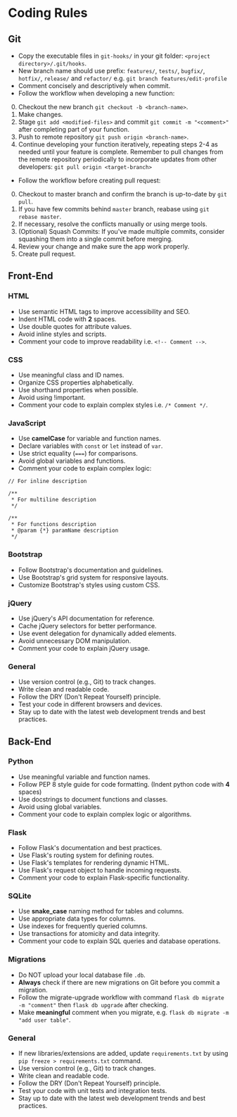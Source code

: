 # Coding Rules

## Git

- Copy the executable files in `git-hooks/` in your git folder: `<project directory>/.git/hooks`.
- New branch name should use prefix: `features/`, `tests/`, `bugfix/`, `hotfix/`, `release/` and `refactor/` e.g. `git branch features/edit-profile`
- Comment concisely and descriptively when commit.
- Follow the workflow when developing a new function: 

0. Checkout the new branch `git checkout -b <branch-name>`.
1. Make changes.
2. Stage `git add <modified-files>` and commit `git commit -m "<comment>"` after completing part of your function.
3. Push to remote repository `git push origin <branch-name>`.
4. Continue developing your function iteratively, repeating steps 2-4 as needed until your feature is complete. Remember to pull changes from the remote repository periodically to incorporate updates from other developers: `git pull origin <target-branch>`

- Follow the workflow before creating pull request:

0. Checkout to master branch and confirm the branch is up-to-date by `git pull`.
1. If you have few commits behind `master` branch, reabase using `git rebase master`.
2. If necessary, resolve the conflicts manually or using merge tools.
3. (Optional) Squash Commits: If you've made multiple commits, consider squashing them into a single commit before merging.
4. Review your change and make sure the app work properly.
5. Create pull request. 

## Front-End

### HTML

- Use semantic HTML tags to improve accessibility and SEO.
- Indent HTML code with **2** spaces.
- Use double quotes for attribute values.
- Avoid inline styles and scripts.
- Comment your code to improve readability i.e. `<!-- Comment -->`.

### CSS

- Use meaningful class and ID names.
- Organize CSS properties alphabetically.
- Use shorthand properties when possible.
- Avoid using !important.
- Comment your code to explain complex styles i.e. `/* Comment */`.

### JavaScript

- Use **camelCase** for variable and function names.
- Declare variables with `const` or `let` instead of `var`.
- Use strict equality (`===`) for comparisons.
- Avoid global variables and functions.
- Comment your code to explain complex logic: 
```
// For inline description
```
```
/**
 * For multiline description
 */
```
```
/**
 * For functions description
 * @param {*} paramName description
 */
```

### Bootstrap

- Follow Bootstrap's documentation and guidelines.
- Use Bootstrap's grid system for responsive layouts.
- Customize Bootstrap's styles using custom CSS.

### jQuery

- Use jQuery's API documentation for reference.
- Cache jQuery selectors for better performance.
- Use event delegation for dynamically added elements.
- Avoid unnecessary DOM manipulation.
- Comment your code to explain jQuery usage.

### General

- Use version control (e.g., Git) to track changes.
- Write clean and readable code.
- Follow the DRY (Don't Repeat Yourself) principle.
- Test your code in different browsers and devices.
- Stay up to date with the latest web development trends and best practices.

## Back-End

### Python

- Use meaningful variable and function names.
- Follow PEP 8 style guide for code formatting. (Indent python code with **4** spaces)
- Use docstrings to document functions and classes.
- Avoid using global variables.
- Comment your code to explain complex logic or algorithms.

### Flask

- Follow Flask's documentation and best practices.
- Use Flask's routing system for defining routes.
- Use Flask's templates for rendering dynamic HTML.
- Use Flask's request object to handle incoming requests.
- Comment your code to explain Flask-specific functionality.

### SQLite

- Use **snake_case** naming method for tables and columns.
- Use appropriate data types for columns.
- Use indexes for frequently queried columns.
- Use transactions for atomicity and data integrity.
- Comment your code to explain SQL queries and database operations.

### Migrations

- Do NOT upload your local database file `.db`.
- **Always** check if there are new migrations on Git before you commit a migration.
- Follow the migrate-upgrade workflow with command `flask db migrate -m "comment"` then `flask db upgrade` after checking.
- Make **meaningful** comment when you migrate, e.g. `flask db migrate -m "add user table"`.


### General

- If new libraries/extensions are added, update `requirements.txt` by using `pip freeze > requirements.txt` command.
- Use version control (e.g., Git) to track changes.
- Write clean and readable code.
- Follow the DRY (Don't Repeat Yourself) principle.
- Test your code with unit tests and integration tests.
- Stay up to date with the latest web development trends and best practices.
